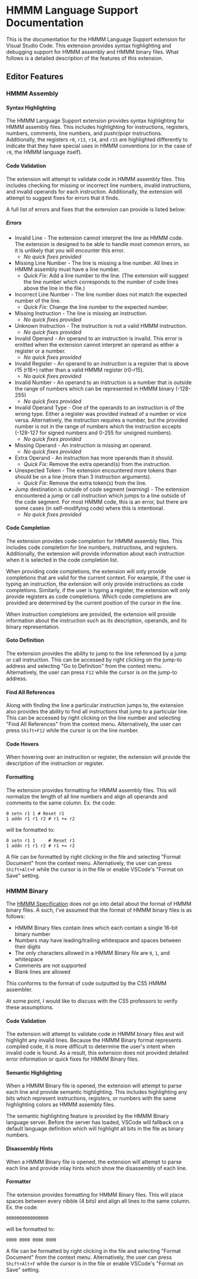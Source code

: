 # HMMM Language Support Documentation
This is the documentation for the HMMM Language Support extension for Visual Studio Code. This extension provides syntax highlighting and debugging support for HMMM assembly and HMMM binary files. What follows is a detailed description of the features of this extension.

## Editor Features
### HMMM Assembly

#### Syntax Highlighting
The HMMM Language Support extension provides syntax highlighting for HMMM assembly files. This includes highlighting for instructions, registers, numbers, comments, line numbers, and pushr/popr instructions. Additionally, the registers `r0`, `r13`, `r14`, and `r15` are highlighted differently to indicate that they have special uses in HMMM conventions (or in the case of `r0`, the HMMM language itself).

#### Code Validation
The extension will attempt to validate code in HMMM assembly files. This includes checking for missing or incorrect line numbers, invalid instructions, and invalid operands for each instruction. Additionally, the extension will attempt to suggest fixes for errors that it finds.

A full list of errors and fixes that the extension can provide is listed below:

##### Errors
* Invalid Line - The extension cannot interpret the line as HMMM code. The extension is designed to be able to handle most common errors, so it is unlikely that you will encounter this error.
	* *No quick fixes provided*
* Missing Line Number - The line is missing a line number. All lines in HMMM assembly must have a line number.
	* *Quick Fix*: Add a line number to the line. (The extension will suggest the line number which corresponds to the number of code lines above the line in the file.)
* Incorrect Line Number - The line number does not match the expected number of the line.
	* *Quick Fix*: Change the line number to the expected number.
* Missing Instruction - The line is missing an instruction.
	* *No quick fixes provided*
* Unknown Instruction - The instruction is not a valid HMMM instruction.
	* *No quick fixes provided*
* Invalid Operand - An operand to an instruction is invalid. This error is emitted when the extension cannot interpret an operand as either a register or a number.
	* *No quick fixes provided*
* Invalid Register - An operand to an instruction is a register that is above r15 (r16+) rather than a valid HMMM register (r0-r15).
	* *No quick fixes provided*
* Invalid Number - An operand to an instruction is a number that is outside the range of numbers which can be represented in HMMM binary (-128-255)
	* *No quick fixes provided*
* Invalid Operand Type - One of the operands to an instruction is of the wrong type. Either a register was provided instead of a number or vice versa. Alternatively, the instruction requires a number, but the provided number is not in the range of numbers which the instruction accepts (-128-127 for signed numbers and 0-255 for unsigned numbers).
	* *No quick fixes provided*
* Missing Operand - An instruction is missing an operand.
	* *No quick fixes provided*
* Extra Operand - An instruction has more operands than it should.
	* *Quick Fix*: Remove the extra operand(s) from the instruction.
* Unexpected Token - The extension encountered more tokens than should be on a line (more than 3 instruction arguments).
	* *Quick Fix*: Remove the extra token(s) from the line.
* Jump destination is outside of code segment (*warning*) - The extension encountered a jump or call instruction which jumps to a line outside of the code segment. For most HMMM code, this is an error, but there are some cases (in self-modifying code) where this is intentional.
	* *No quick fixes provided*

#### Code Completion
The extension provides code completion for HMMM assembly files. This includes code completion for line numbers, instructions, and registers. Additionally, the extension will provide information about each instruction when it is selected in the code completion list.

When providing code completions, the extension will only provide completions that are valid for the current context. For example, if the user is typing an instruction, the extension will only provide instructions as code completions. Similarly, if the user is typing a register, the extension will only provide registers as code completions. Which code completions are provided are determined by the current position of the cursor in the line.

When instruction completions are provided, the extension will provide information about the instruction such as its description, operands, and its binary representation.

#### Goto Definition
The extension provides the ability to jump to the line referenced by a jump or call instruction. This can be accessed by right clicking on the jump-to address and selecting "Go to Definition" from the context menu. Alternatively, the user can press `F12` while the cursor is on the jump-to address.

#### Find All References
Along with finding the line a particular instruction jumps to, the extension also provides the ability to find all instructions that jump to a particular line. This can be accessed by right clicking on the line number and selecting "Find All References" from the context menu. Alternatively, the user can press `Shift+F12` while the cursor is on the line number.

#### Code Hovers
When hovering over an instruction or register, the extension will provide the description of the instruction or register.

#### Formatting
The extension provides formatting for HMMM assembly files. This will normalize the length of all line numbers and align all operands and comments to the same column. Ex. the code:
``` hmmm
0 setn r1 1 # Reset r1
1 addn r1 r1 r2 # r1 += r2
```

will be formatted to:
``` hmmm
0 setn r1 1     # Reset r1
1 addn r1 r1 r2 # r1 += r2
```
A file can be formatted by right clicking in the file and selecting "Format Document" from the context menu. Alternatively, the user can press `Shift+Alt+F` while the cursor is in the file or enable VSCode's "Format on Save" setting.

### HMMM Binary

The [HMMM Specification](https://www.cs.hmc.edu/~cs5grad/cs5/hmmm/documentation/documentation.html) does not go into detail about the format of HMMM binary files. A such, I've assumed that the format of HMMM binary files is as follows:
* HMMM Binary files contain lines which each contain a single 16-bit binary number
* Numbers may have leading/trailing whitespace and spaces between their digits
* The only characters allowed in a HMMM Binary file are `0`, `1`, and whitespace
* Comments are not supported
* Blank lines are allowed

This conforms to the format of code outputted by the CS5 HMMM assembler.

At some point, I would like to discuss with the CS5 professors to verify these assumptions.

#### Code Validation
The extension will attempt to validate code in HMMM binary files and will highlight any invalid lines. Because the HMMM Binary format represents compiled code, it is more difficult to determine the user's intent when invalid code is found. As a result, this extension does not provided detailed error information or quick fixes for HMMM Binary files.

#### Semantic Highlighting
When a HMMM Binary file is opened, the extension will attempt to parse each line and provide semantic highlighting. This includes highlighting any bits which represent instructions, registers, or numbers with the same highlighting colors as HMMM assembly files.

The semantic highlighting feature is provided by the HMMM Binary language server. Before the server has loaded, VSCode will fallback on a default language definition which will highlight all bits in the file as binary numbers.

#### Disassembly Hints
When a HMMM Binary file is opened, the extension will attempt to parse each line and provide inlay hints which show the disassembly of each line.

#### Formatter
The extension provides formatting for HMMM Binary files. This will place spaces between every nibble (4 bits) and align all lines to the same column. Ex. the code:
``` hb
0000000000000000
```

will be formatted to:
``` hb
0000 0000 0000 0000
```

A file can be formatted by right clicking in the file and selecting "Format Document" from the context menu. Alternatively, the user can press `Shift+Alt+F` while the cursor is in the file or enable VSCode's "Format on Save" setting.
